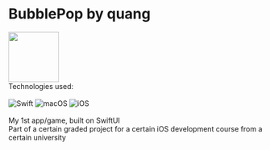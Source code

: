 # BubblePop by quang
<img src="https://github.com/quangmng/BubblePop/assets/57740309/3b3cb82b-84c7-4b4a-a4bb-2b695516936a" width="100" height="100"><br>
Technologies used: <br><br>
![Swift](https://img.shields.io/badge/swift-F54A2A?style=for-the-badge&logo=swift&logoColor=white)
![macOS](https://img.shields.io/badge/macOS-000000?style=for-the-badge&logo=apple&logoColor=white)
![iOS](https://img.shields.io/badge/iOS/iPadOS-%2320232a.svg?style=for-the-badge&logo=ios&logoColor=white)<br><br>
My 1st app/game, built on SwiftUI <br>
Part of a certain graded project for a certain iOS development course from a certain university

